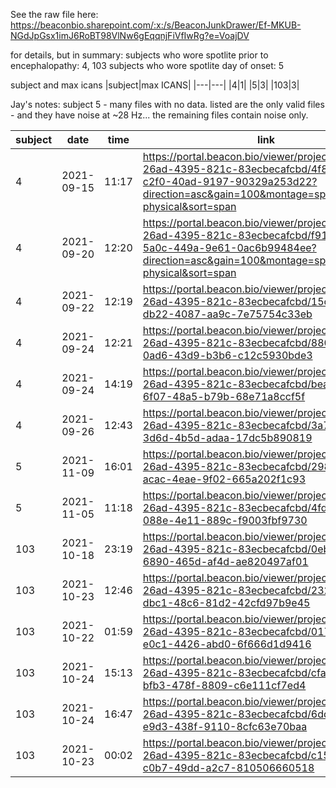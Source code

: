 See the raw file here:
https://beaconbio.sharepoint.com/:x:/s/BeaconJunkDrawer/Ef-MKUB-NGdJpGsx1imJ6RoBT98VlNw6gEqqnjFiVfIwRg?e=VoajDV

for details, but in summary:
subjects who wore spotlite prior to encephalopathy: 4, 103
subjects who wore spotlite day of onset: 5

subject and max icans
|subject|max ICANS|
|---|---|
|4|1|
|5|3|
|103|3|


Jay's notes:
subject 5 - many files with no data. listed are the only valid files - and they have noise at ~28 Hz... the remaining files contain noise only.

|subject|date|time|link|
|---|---|---|---|
|4|2021-09-15|11:17|https://portal.beacon.bio/viewer/project/dc6aa500-26ad-4395-821c-83ecbecafcbd/4f87912a-c2f0-40ad-9197-90329a253d22?direction=asc&gain=100&montage=spotlite-physical&sort=span |
|4|2021-09-20|12:20|https://portal.beacon.bio/viewer/project/dc6aa500-26ad-4395-821c-83ecbecafcbd/f91c1a59-5a0c-449a-9e61-0ac6b99484ee?direction=asc&gain=100&montage=spotlite-physical&sort=span|
|4|2021-09-22|12:19|https://portal.beacon.bio/viewer/project/dc6aa500-26ad-4395-821c-83ecbecafcbd/15c218e9-db22-4087-aa9c-7e75754c33eb|
|4|2021-09-24|12:21|https://portal.beacon.bio/viewer/project/dc6aa500-26ad-4395-821c-83ecbecafcbd/88067ee4-0ad6-43d9-b3b6-c12c5930bde3|
|4|2021-09-24|14:19|https://portal.beacon.bio/viewer/project/dc6aa500-26ad-4395-821c-83ecbecafcbd/bea557df-6f07-48a5-b79b-68e71a8ccf5f|
|4|2021-09-26|12:43|https://portal.beacon.bio/viewer/project/dc6aa500-26ad-4395-821c-83ecbecafcbd/3a7e65f4-3d6d-4b5d-adaa-17dc5b890819|
|5|2021-11-09|16:01|https://portal.beacon.bio/viewer/project/dc6aa500-26ad-4395-821c-83ecbecafcbd/2985da88-acac-4eae-9f02-665a202f1c93|
|5|2021-11-05|11:18|https://portal.beacon.bio/viewer/project/dc6aa500-26ad-4395-821c-83ecbecafcbd/4fd957ff-088e-4e11-889c-f9003fbf9730|
|103|2021-10-18|23:19|https://portal.beacon.bio/viewer/project/dc6aa500-26ad-4395-821c-83ecbecafcbd/0eb18a21-6890-465d-af4d-ae820497af01|
|103|2021-10-23|12:46|https://portal.beacon.bio/viewer/project/dc6aa500-26ad-4395-821c-83ecbecafcbd/232dd498-dbc1-48c6-81d2-42cfd97b9e45|
|103|2021-10-22|01:59|https://portal.beacon.bio/viewer/project/dc6aa500-26ad-4395-821c-83ecbecafcbd/017b56b1-e0c1-4426-abd0-6f666d1d9416|
|103|2021-10-24|15:13|https://portal.beacon.bio/viewer/project/dc6aa500-26ad-4395-821c-83ecbecafcbd/cfac3432-bfb3-478f-8809-c6e111cf7ed4|
|103|2021-10-24|16:47|https://portal.beacon.bio/viewer/project/dc6aa500-26ad-4395-821c-83ecbecafcbd/6dd8ab60-e9d3-438f-9110-8cfc63e70baa|
|103|2021-10-23|00:02|https://portal.beacon.bio/viewer/project/dc6aa500-26ad-4395-821c-83ecbecafcbd/c157afb9-c0b7-49dd-a2c7-810506660518|
